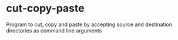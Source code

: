 # cut-copy-paste
Program to cut, copy and paste by accepting source and destination directories as command line arguments
